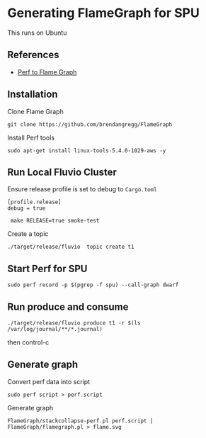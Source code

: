 # Generating FlameGraph for SPU

This runs on Ubuntu

## References

- [Perf to Flame Graph](https://www.percona.com/blog/2019/11/20/profiling-software-using-perf-and-flame-graphs/)


## Installation

Clone Flame Graph
```
git clone https://github.com/brendangregg/FlameGraph
```

Install Perf tools
```
sudo apt-get install linux-tools-5.4.0-1029-aws -y
```

## Run Local Fluvio Cluster

Ensure release profile is set to debug to `Cargo.toml`
```
[profile.release]
debug = true
```

```
 make RELEASE=true smoke-test
```

Create a topic
```
./target/release/fluvio  topic create t1
```

## Start Perf for SPU

```
sudo perf record -p $(pgrep -f spu) --call-graph dwarf 
```

## Run produce and consume

```
./target/release/fluvio produce t1 -r $(ls /var/log/journal/**/*.journal)

```

then control-c

## Generate graph

Convert perf data into script
```
sudo perf script > perf.script
```

Generate graph 
```
FlameGraph/stackcollapse-perf.pl perf.script | FlameGraph/flamegraph.pl > flame.svg
```

